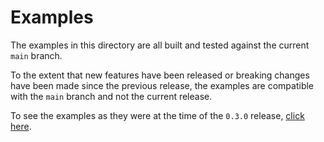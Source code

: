 # Examples

The examples in this directory are all built and tested against the current `main` branch.

To the extent that new features have been released or breaking changes have been made since the previous release, the examples are compatible with the `main` branch and not the current release.

To see the examples as they were at the time of the `0.3.0` release, [click here](https://github.com/leptos-rs/leptos/tree/v0.3.0/examples).
